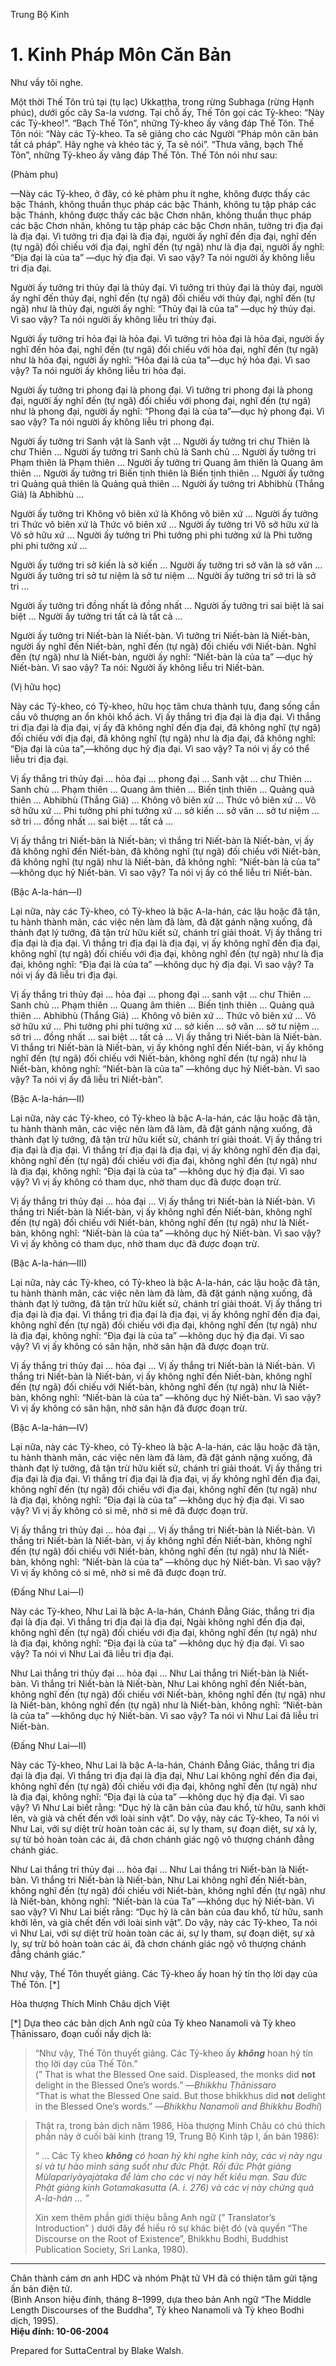  

Trung Bộ Kinh

# 1\. Kinh Pháp Môn Căn Bản

Như vầy tôi nghe.

Một thời Thế Tôn trú tại (tụ lạc) Ukkaṭṭḥa, trong rừng Subhaga (rừng Hạnh phúc), dưới gốc cây Sa-la vương. Tại chỗ ấy, Thế Tôn gọi các Tỷ-kheo: “Này các Tỷ-kheo!”. “Bạch Thế Tôn”, những Tỷ-kheo ấy vâng đáp Thế Tôn. Thế Tôn nói: “Này các Tỷ-kheo. Ta sẽ giảng cho các Người “Pháp môn căn bản tất cả pháp”. Hãy nghe và khéo tác ý, Ta sẽ nói”. “Thưa vâng, bạch Thế Tôn”, những Tỷ-kheo ấy vâng đáp Thế Tôn. Thế Tôn nói như sau:

(Phàm phu)

—Này các Tỷ-kheo, ở đây, có kẻ phàm phu ít nghe, không được thấy các bậc Thánh, không thuần thục pháp các bậc Thánh, không tu tập pháp các bậc Thánh, không được thấy các bậc Chơn nhân, không thuần thục pháp các bậc Chơn nhân, không tu tập pháp các bậc Chơn nhân, tưởng tri địa đại là địa đại. Vì tưởng tri địa đại là địa đại, người ấy nghĩ đến địa đại, nghĩ đến (tự ngã) đối chiếu với địa đại, nghĩ đến (tự ngã) như là địa đại, người ấy nghĩ: “Ðịa đại là của ta” —dục hỷ địa đại. Vì sao vậy? Ta nói người ấy không liễu tri địa đại.

Người ấy tưởng tri thủy đại là thủy đại. Vì tưởng tri thủy đại là thủy đại, người ấy nghĩ đến thủy đại, nghĩ đến (tự ngã) đối chiếu với thủy đại, nghĩ đến (tự ngã) như là thủy đại, người ấy nghĩ: “Thủy đại là của ta” —dục hỷ thủy đại. Vì sao vậy? Ta nói người ấy không liễu tri thủy đại.

Người ấy tưởng tri hỏa đại là hỏa đại. Vì tưởng tri hỏa đại là hỏa đại, người ấy nghĩ đến hỏa đại, nghĩ đến (tự ngã) đối chiếu với hỏa đại, nghĩ đến (tự ngã) như là hỏa đại, người ấy nghĩ: “Hỏa đại là của ta”—dục hỷ hỏa đại. Vì sao vậy? Ta nói người ấy không liễu tri hỏa đại.

Người ấy tưởng tri phong đại là phong đại. Vì tưởng tri phong đại là phong đại, người ấy nghĩ đến (tự ngã) đối chiếu với phong đại, nghĩ đến (tự ngã) như là phong đại, người ấy nghĩ: “Phong đại là của ta”—dục hỷ phong đại. Vì sao vậy? Ta nói người ấy không liễu tri phong đại.

Người ấy tưởng tri Sanh vật là Sanh vật … Người ấy tưởng tri chư Thiên là chư Thiên … Người ấy tưởng tri Sanh chủ là Sanh chủ … Người ấy tưởng tri Phạm thiên là Phạm thiên … Người ấy tưởng tri Quang âm thiên là Quang âm thiên … Người ấy tưởng tri Biến tịnh thiên là Biến tịnh thiên … Người ấy tưởng tri Quảng quả thiên là Quảng quả thiên … Người ấy tưởng tri Abhibhù (Thắng Giả) là Abhibhù …

Người ấy tưởng tri Không vô biên xứ là Không vô biên xứ … Người ấy tưởng tri Thức vô biên xứ là Thức vô biên xứ … Người ấy tưởng tri Vô sở hữu xứ là Vô sở hữu xứ … Người ấy tưởng tri Phi tưởng phi phi tưởng xứ là Phi tưởng phi phi tưởng xứ …

Người ấy tưởng tri sở kiến là sở kiến … Người ấy tưởng tri sở văn là sở văn … Người ấy tưởng tri sở tư niệm là sở tư niệm … Người ấy tưởng tri sở tri là sở tri …

Người ấy tưởng tri đồng nhất là đồng nhất … Người ấy tưởng tri sai biệt là sai biệt … Người ấy tưởng tri tất cả là tất cả …

Người ấy tưởng tri Niết-bàn là Niết-bàn. Vì tưởng tri Niết-bàn là Niết-bàn, người ấy nghĩ đến Niết-bàn, nghĩ đến (tự ngã) đối chiếu với Niết-bàn. Nghĩ đến (tự ngã) như là Niết-bàn, người ấy nghĩ: “Niết-bàn là của ta” —dục hỷ Niết-bàn. Vì sao vậy? Ta nói: Người ấy không liễu tri Niết-bàn.

(Vị hữu học)

Này các Tỷ-kheo, có Tỷ-kheo, hữu học tâm chưa thành tựu, đang sống cần cầu vô thượng an ổn khỏi khổ ách. Vị ấy thắng tri địa đại là địa đại. Vì thắng tri địa đại là địa đại, vị ấy đã không nghĩ đến địa đại, đã không nghĩ (tự ngã) đối chiếu với địa đại, đã không nghĩ (tự ngã) như là địa đại, đã không nghĩ: “Ðịa đại là của ta”,—không dục hỷ địa đại. Vì sao vậy? Ta nói vị ấy có thể liễu tri địa đại.

Vị ấy thắng tri thủy đại … hỏa đại … phong đại … Sanh vật … chư Thiên … Sanh chủ … Phạm thiên … Quang âm thiên … Biến tịnh thiên … Quảng quả thiên … Abhibhù (Thắng Giả) … Không vô biên xứ … Thức vô biên xứ … Vô sở hữu xứ … Phi tưởng phi phi tưởng xứ … sở kiến … sở văn … sở tư niệm … sở tri … đồng nhất … sai biệt … tất cả …

Vị ấy thắng tri Niết-bàn là Niết-bàn; vì thắng tri Niết-bàn là Niết-bàn, vị ấy đã không nghĩ đến Niết-bàn, đã không nghĩ (tự ngã) đối chiếu với Niết-bàn, đã không nghĩ (tự ngã) như là Niết-bàn, đã không nghĩ: “Niết-bàn là của ta” —không dục hỷ Niết-bàn. Vì sao vậy? Ta nói vị ấy có thể liễu tri Niết-bàn.

(Bậc A-la-hán—I)

Lại nữa, này các Tỷ-kheo, có Tỷ-kheo là bậc A-la-hán, các lậu hoặc đã tận, tu hành thành mãn, các việc nên làm đã làm, đã đặt gánh nặng xuống, đã thành đạt lý tưởng, đã tận trừ hữu kiết sử, chánh trí giải thoát. Vị ấy thắng tri địa đại là địa đại. Vì thắng tri địa đại là địa đại, vị ấy không nghĩ đến địa đại, không nghĩ (tự ngã) đối chiếu với địa đại, không nghĩ đến (tự ngã) như là địa đại, không nghĩ: “Ðịa đại là của ta” —không dục hỷ địa đại. Vì sao vậy? Ta nói vị ấy đã liễu tri địa đại.

Vị ấy thắng tri thủy đại … hỏa đại … phong đại … sanh vật … chư Thiên … Sanh chủ … Phạm thiên … Quang âm thiên … Biến tịnh thiên … Quảng quả thiên … Abhibhù (Thắng Giả) … Không vô biên xứ … Thức vô biên xứ … Vô sở hữu xứ … Phi tưởng phi phi tưởng xứ … sở kiến … sở văn … sở tư niệm … sở tri … đồng nhất … sai biệt … tất cả … Vị ấy thắng tri Niết-bàn là Niết-bàn. Vì thắng tri Niết-bàn là Niết-bàn, vị ấy không nghĩ đến Niết-bàn, vị ấy không nghĩ đến (tự ngã) đối chiếu với Niết-bàn, không nghĩ đến (tự ngã) như là Niết-bàn, không nghĩ: “Niết-bàn là của ta” —không dục hỷ Niết-bàn. Vì sao vậy? Ta nói vị ấy đã liễu tri Niết-bàn”.

(Bậc A-la-hán—II)

Lại nữa, này các Tỷ-kheo, có Tỷ-kheo là bậc A-la-hán, các lậu hoặc đã tận, tu hành thành mãn, các việc nên làm đã làm, đã đặt gánh nặng xuống, đã thành đạt lý tưởng, đã tận trừ hữu kiết sử, chánh trí giải thoát. Vị ấy thắng tri địa đại là địa đại. Vì thắng trí địa đại là địa đại, vị ấy không nghĩ đến địa đại, không nghĩ đến (tự ngã) đối chiếu với địa đại, không nghĩ đến (tự ngã) như là địa đại, không nghĩ: “Ðịa đại là của ta” —không dục hỷ địa đại. Vì sao vậy? Vì vị ấy không có tham dục, nhờ tham dục đã được đoạn trừ.

Vị ấy thắng tri thủy đại … hỏa đại … Vị ấy thắng tri Niết-bàn là Niết-bàn. Vì thắng tri Niết-bàn là Niết-bàn, vị ấy không nghĩ đến Niết-bàn, không nghĩ đến (tự ngã) đối chiếu với Niết-bàn, không nghĩ đến (tự ngã) như là Niết-bàn, không nghĩ: “Niết-bàn là của ta” —không dục hỷ Niết-bàn. Vì sao vậy? Vì vị ấy không có tham dục, nhờ tham dục đã được đoạn trừ.

(Bậc A-la-hán—III)

Lại nữa, này các Tỷ-kheo, có Tỷ-kheo là bậc A-la-hán, các lậu hoặc đã tận, tu hành thành mãn, các việc nên làm đã làm, đã đặt gánh nặng xuống, đã thành đạt lý tưởng, đã tận trừ hữu kiết sử, chánh trí giải thoát. Vị ấy thắng tri địa đại là địa đại. Vì thắng tri địa đại là địa đại, vị ấy không nghĩ đến địa đại, không nghĩ đến (tự ngã) đối chiếu với địa đại, không nghĩ đến (tự ngã) như là địa đại, không nghĩ: “Ðịa đại là của ta” —không dục hỷ địa đại. Vì sao vậy? Vì vị ấy không có sân hận, nhờ sân hận đã được đoạn trừ.

Vị ấy thắng tri thủy đại … hỏa đại … Vị ấy thắng tri Niết-bàn là Niết-bàn. Vì thắng tri Niết-bàn là Niết-bàn, vị ấy không nghĩ đến Niết-bàn, không nghĩ đến (tự ngã) đối chiếu với Niết-bàn, không nghĩ đến (tự ngã) như là Niết-bàn, không nghĩ: “Niết-bàn là của ta” —không dục hỷ Niết-bàn. Vì sao vậy? Vì vị ấy không có sân hận, nhờ sân hận đã được đoạn trừ.

(Bậc A-la-hán—IV)

Lại nữa, này các Tỷ-kheo, có Tỷ-kheo là bậc A-la-hán, các lậu hoặc đã tận, tu hành thành mãn, các việc nên làm đã làm, đã đặt gánh nặng xuống, đã thành đạt lý tưởng, đã tận trừ hữu kiết sử, chánh trí giải thoát. Vị ấy thắng tri địa đại là địa đại. Vì thắng trí địa đại là địa đại, vị ấy không nghĩ đến địa đại, không nghĩ đến (tự ngã) đối chiếu với địa đại, không nghĩ đến (tự ngã) như là địa đại, không nghĩ: “Ðịa đại là của ta” —không dục hỷ địa đại. Vì sao vậy? Vì vị ấy không có si mê, nhờ si mê đã được đoạn trừ.

Vị ấy thắng tri thủy đại … hỏa đại … Vị ấy thắng tri Niết-bàn là Niết-bàn. Vì thắng tri Niết-bàn là Niết-bàn, vị ấy không nghĩ đến Niết-bàn, không nghĩ đến (tự ngã) đối chiếu với Niết-bàn, không nghĩ đến (tự ngã) như là Niết-bàn, không nghĩ: “Niết-bàn là của ta” —không dục hỷ Niết-bàn. Vì sao vậy? Vì vị ấy không có si mê, nhờ si mê đã được đoạn trừ.

(Ðấng Như Lai—I)

Này các Tỷ-kheo, Như Lai là bậc A-la-hán, Chánh Ðẳng Giác, thắng tri địa đại là địa đại. Vì thắng tri địa đại là địa đại, Ngài không nghĩ đến địa đại, không nghĩ đến (tự ngã) đối chiếu với địa đại, không nghĩ đến (tự ngã) như là địa đại, không nghĩ: “Ðịa đại là của ta” —không dục hỷ địa đại. Vì sao vậy? Ta nói vì Như Lai đã liễu tri địa đại.

Như Lai thắng tri thủy đại … hỏa đại … Như Lai thắng tri Niết-bàn là Niết-bàn. Vì thắng tri Niết-bàn là Niết-bàn, Như Lai không nghĩ đến Niết-bàn, không nghĩ đến (tự ngã) đối chiếu với Niết-bàn, không nghĩ đến (tự ngã) như là Niết-bàn, không nghĩ đến (tự ngã) như là Niết-bàn, không nghĩ: “Niết-bàn là của ta” —không dục hỷ Niết-bàn. Vì sao vậy? Ta nói vì Như Lai đã liễu tri Niết-bàn.

(Ðấng Như Lai—II)

Này các Tỷ-kheo, Như Lai là bậc A-la-hán, Chánh Ðẳng Giác, thắng tri địa đại là địa đại. Vì thắng tri địa đại là địa đại, Như Lai không nghĩ đến địa đại, không nghĩ đến (tự ngã) đối chiếu với địa đại, không nghĩ đến (tự ngã) như là địa đại, không nghĩ: “Ðịa đại là của ta” —không dục hỷ địa đại. Vì sao vậy? Vì Như Lai biết rằng: “Dục hỷ là căn bản của đau khổ, từ hữu, sanh khởi lên, và già và chết đến với loài sinh vật”. Do vậy, này các Tỷ-kheo, Ta nói vì Như Lai, với sự diệt trừ hoàn toàn các ái, sự ly tham, sự đoạn diệt, sự xả ly, sự từ bỏ hoàn toàn các ái, đã chơn chánh giác ngộ vô thượng chánh đẳng chánh giác.

Như Lai thắng tri thủy đại … hỏa đại … Như Lai thắng tri Niết-bàn là Niết-bàn. Vì thắng tri Niết-bàn là Niết-bàn, Như Lai không nghĩ đến Niết-bàn, không nghĩ đến (tự ngã) đối chiếu với Niết-bàn, không nghĩ đến (tự ngã) như là Niết-bàn, không nghĩ: “Niết-bàn là của Ta” —không dục hỷ Niết-bàn. Vì sao vậy? Vì Như Lai biết rằng: “Dục hỷ là căn bản của đau khổ, từ hữu, sanh khởi lên, và già chết đến với loài sinh vật”. Do vậy, này các Tỷ-kheo, Ta nói vì Như Lai, với sự diệt trừ hoàn toàn các ái, sự ly tham, sự đoạn diệt, sự xả ly, sự trừ bỏ hoàn toàn các ái, đã chơn chánh giác ngộ vô thượng chánh đẳng chánh giác.”

Như vậy, Thế Tôn thuyết giảng. Các Tỷ-kheo ấy hoan hỷ tín thọ lời dạy của Thế Tôn. \[\*\]

Hòa thượng Thích Minh Châu dịch Việt

\[\*\] Dựa theo các bản dịch Anh ngữ của Tỳ kheo Nanamoli và Tỳ kheo Ṭhānissaro, đoạn cuối nầy dịch là:

> “Như vậy, Thế Tôn thuyết giảng. Các Tỷ-kheo ấy _**không**_ hoan hỷ tín thọ lời dạy của Thế Tôn.”  
> (” That is what the Blessed One said. Displeased, the monks did **not** delight in the Blessed One’s words.” —_Bhikkhu Ṭhānissaro_  
> “That is what the Blessed One said. But those bhikkhus did **not** delight in the Blessed One’s words.” —_Bhikkhu Nanamoli and Bhikkhu Bodhi_)

> Thật ra, trong bản dịch năm 1986, Hòa thượng Minh Châu có chú thích phần này ở cuối bài kinh (trang 19, Trung Bộ Kinh tập I, ấn bản 1986):
> 
> “ … Các Tỷ kheo _**không**_ _có hoan hỷ khi nghe kinh này, các vị này ngu si và tự hào mình sáng suốt như đức Phật. Rồi đức Phật giảng Mùlapariyàyajàtaka để làm cho các vị này hết kiêu mạn. Sau đức Phật giảng kinh Gotamakasutta (A. i. 276) và các vị này chứng quả A-la-hán … ”_
> 
> Xin xem thêm phần giới thiệu bằng Anh ngữ (” Translator’s Introduction” ) dưới đây để hiểu rõ sự khác biệt đó (và quyển “The Discourse on the Root of Existence”, Bhikkhu Bodhi, Buddhist Publication Society, Sri Lanka, 1980).

* * *

Chân thành cám ơn anh HDC và nhóm Phật tử VH đã có thiện tâm gửi tặng ấn bản điện tử.  
(Bình Anson hiệu đính, tháng 8–1999, dựa theo bản Anh ngữ “The Middle Length Discourses of the Buddha”, Tỳ kheo Nanamoli và Tỳ kheo Bodhi dịch, 1995).  
**Hiệu đính: 10-06-2004**

Prepared for SuttaCentral by Blake Walsh.
